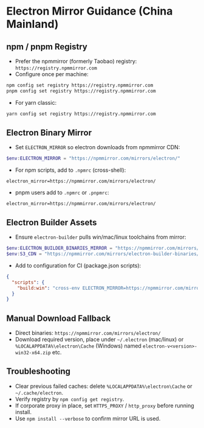 # Electron Mirror Guidance (China Mainland)

## npm / pnpm Registry
- Prefer the npmmirror (formerly Taobao) registry: `https://registry.npmmirror.com`
- Configure once per machine:

```bash
npm config set registry https://registry.npmmirror.com
pnpm config set registry https://registry.npmmirror.com
```

- For yarn classic:

```bash
yarn config set registry https://registry.npmmirror.com
```

## Electron Binary Mirror
- Set `ELECTRON_MIRROR` so electron downloads from npmmirror CDN:

```powershell
$env:ELECTRON_MIRROR = "https://npmmirror.com/mirrors/electron/"
```

- For npm scripts, add to `.npmrc` (cross-shell):

```
electron_mirror=https://npmmirror.com/mirrors/electron/
```

- pnpm users add to `.npmrc` or `.pnpmrc`:

```
electron_mirror=https://npmmirror.com/mirrors/electron/
```

## Electron Builder Assets
- Ensure `electron-builder` pulls win/mac/linux toolchains from mirror:

```powershell
$env:ELECTRON_BUILDER_BINARIES_MIRROR = "https://npmmirror.com/mirrors/electron-builder-binaries/"
$env:S3_CDN = "https://npmmirror.com/mirrors/electron-builder-binaries/"
```

- Add to configuration for CI (package.json scripts):

```json
{
  "scripts": {
    "build:win": "cross-env ELECTRON_MIRROR=https://npmmirror.com/mirrors/electron/ ELECTRON_BUILDER_BINARIES_MIRROR=https://npmmirror.com/mirrors/electron-builder-binaries/ electron-builder --win"
  }
}
```

## Manual Download Fallback
- Direct binaries: `https://npmmirror.com/mirrors/electron/`
- Download required version, place under `~/.electron` (mac/linux) or `%LOCALAPPDATA%\electron\Cache` (Windows) named `electron-v<version>-win32-x64.zip` etc.

## Troubleshooting
- Clear previous failed caches: delete `%LOCALAPPDATA%\electron\Cache` or `~/.cache/electron`.
- Verify registry by `npm config get registry`.
- If corporate proxy in place, set `HTTPS_PROXY` / `http_proxy` before running install.
- Use `npm install --verbose` to confirm mirror URL is used.

